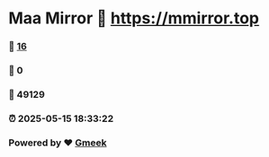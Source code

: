 # Maa Mirror :link: https://mmirror.top 
### :page_facing_up: [16](https://mmirror.top/tag.html) 
### :speech_balloon: 0 
### :hibiscus: 49129 
### :alarm_clock: 2025-05-15 18:33:22 
### Powered by :heart: [Gmeek](https://github.com/Meekdai/Gmeek)
